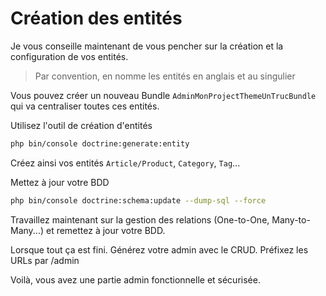 # Création des entités

Je vous conseille maintenant de vous pencher sur la création et la configuration de vos entités.

> Par convention, en nomme les entités en anglais et au singulier

Vous pouvez créer un nouveau Bundle `AdminMonProjectThemeUnTrucBundle` qui va centraliser toutes ces entités.

Utilisez l'outil de création d'entités

```bash
php bin/console doctrine:generate:entity

```
Créez ainsi vos entités `Article/Product`, `Category`, `Tag`...

Mettez à jour votre BDD

```bash
php bin/console doctrine:schema:update --dump-sql --force
```

Travaillez maintenant sur la gestion des relations (One-to-One, Many-to-Many...) et remettez à jour votre BDD.

Lorsque tout ça est fini. Générez votre admin avec le CRUD.
Préfixez les URLs par /admin

Voilà, vous avez une partie admin fonctionnelle et sécurisée.

